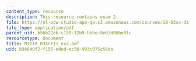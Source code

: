 ```yaml
---
content_type: resource
description: This resource contains exam 2.
file: https://ol-ocw-studio-app-qa.s3.amazonaws.com/courses/18-03sc-differential-equations-fall-2011/b36640f2f155ededec38993c975c56da_MIT18_03SCF11_ex2.pdf
file_type: application/pdf
parent_uid: b56b22eb-c158-12b9-bbbe-8e63d86be91c
resourcetype: Document
title: MIT18_03SCF11_ex2.pdf
uid: b36640f2-f155-eded-ec38-993c975c56da
---
```

